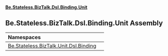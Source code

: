 #### [Be.Stateless.BizTalk.Dsl.Binding.Unit](README.md 'README')

## Be.Stateless.BizTalk.Dsl.Binding.Unit Assembly

| Namespaces | |
| :--- | :--- |
| [Be.Stateless.BizTalk.Unit.Dsl.Binding](Be.Stateless.BizTalk.Unit.Dsl.Binding.md 'Be.Stateless.BizTalk.Unit.Dsl.Binding') | |
